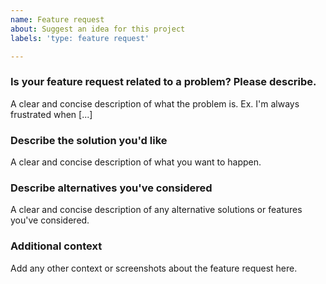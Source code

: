 ```yaml
---
name: Feature request
about: Suggest an idea for this project
labels: 'type: feature request'

---
```



<!--
All xmake-related projects are personal open source projects. The support of new features depends on the author (ruki)'s own schedule. Even if they are adopted, there is no guarantee that they will be supported immediately.
After submitting the request, you can wait patiently for a while. Of course, we also welcome you to submit a pull request directly to participate in code contribution.

Another option is to financially support the project through corporate sponsorship, which can also encourage us to have enough funds and time to quickly complete the development of new features. But the premise is that this feature has been adopted, so please contact the author to discuss further related feature requirements before sponsoring.
-->

### Is your feature request related to a problem? Please describe.
A clear and concise description of what the problem is. Ex. I'm always frustrated when [...]

### Describe the solution you'd like
A clear and concise description of what you want to happen.

### Describe alternatives you've considered
A clear and concise description of any alternative solutions or features you've considered.

### Additional context
Add any other context or screenshots about the feature request here.

